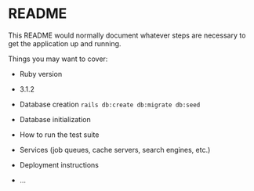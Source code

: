 # README

This README would normally document whatever steps are necessary to get the
application up and running.

Things you may want to cover:

* Ruby version
- 3.1.2


* Database creation
  `rails db:create db:migrate db:seed`

* Database initialization

* How to run the test suite

* Services (job queues, cache servers, search engines, etc.)

* Deployment instructions

* ...
